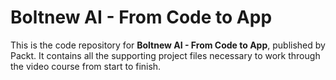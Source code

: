# Boltnew AI - From Code to App
This is the code repository for **Boltnew AI - From Code to App**, published by Packt. It contains all the supporting project files necessary to work through the video course from start to finish. 
